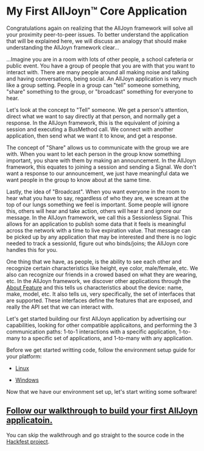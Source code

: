 # My First AllJoyn&trade; Core Application

Congratulations again on realizing that the AllJoyn framework will solve all your proximity peer-to-peer issues. To better understand the application that will be explained here, we will discuss an analogy that should make  understanding the AllJoyn framework clear...

...Imagine you are in a room with lots of other people, a school cafeteria or public event. You have a group of people that you are with that you want to interact with. There are many people around all making noise and talking and having conversations, being social.  An AllJoyn application is very much like a group setting. People in a group can "tell" someone something, "share" something to the group, or "broadcast" something for everyone to hear.

Let's look at the concept to "Tell" someone. We get a person's attention, direct what we want to say directly at that person, and normally get a response. In the AllJoyn framework, this is the equivalent of joining a session and executing a BusMethod call. We connect with another application, then send what we want it to know, and get a response.

The concept of "Share" allows us to communicate with the group we are with. When you want to let each person in the group know something important, you share with them by making an announcement. In the AllJoyn framework, this equates to joining a session and sending a Signal. We don't want a response to our announcement, we just have meaningful data we want people in the group to know about at the same time.

Lastly, the idea of "Broadcast". When you want everyone in the room to hear what you have to say, regardless of who they are, we scream at the top of our lungs something we feel is important. Some people will ignore this, others will hear and take action, others will hear it and ignore our message. In the AllJoyn framework, we call this a Sessionless Signal. This allows for an application to publish some data that it feels is meaningful across the network with a time to live expiration value. That message can be picked up by any application that may be interested and there is no logic needed to track a sessionId, figure out who binds/joins; the AllJoyn core handles this for you.

One thing that we have, as people, is the ability to see each other and recognize certain characteristics like height, eye color, male/female, etc. We also can recognize our friends in a crowed based on what they are wearing, etc.  In the AllJoyn framework, we discover other applications through the [About Feature](/learn/core-framework/about-announcement.md) and this tells us characteristics about the device: name, make, model, etc. It also tells us, very specifically, the set of interfaces that are supported.  These interfaces define the features that are exposed, and really the API set that we can interact with.

Let's get started building our first AllJoyn application by advertising our capabilities, looking for other compatible applicaitons, and performing the 3 communication paths: 1-to-1 interactions with a specific application, 1-to-many to a specific set of applications, and 1-to-many with any application.

Before we get started writting code, follow the environment setup guide for your platform:
<!-- * [Android][build_android] -->
* [Linux][build_linux]
<!-- * [Thin - Linux][build_thin_linux] -->
<!-- * [iOS/OSX][build_ios_osx] -->
* [Windows][build_windows]

Now that we have our environment set up, let's start writing some software!

## [Follow our walkthrough to build your first AllJoyn applicatoin.][walkthrough]

You can skip the walkthrough and go straight to the source code in the [Hackfest project][hackfest].

[walkthrough]: /develop/tutorial/core/walkthrough
[hackfest]: https://git.allseenalliance.org/cgit/extras/hackfest.git
[about_feature]: /learn/core-framework/about-announcement
[build_android]: /develop/building/android
[build_linux]: /develop/building/linux
[build_thin_linux]: /develop/building/thin_linux
[build_ios_osx]: /develop/building/ios_osx
[build_windows]: /develop/building/windows
